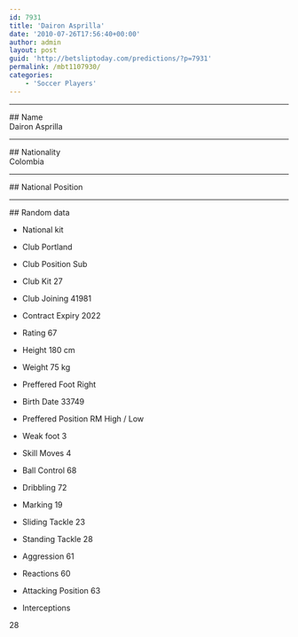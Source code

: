 ```yaml
---
id: 7931
title: 'Dairon Asprilla'
date: '2010-07-26T17:56:40+00:00'
author: admin
layout: post
guid: 'http://betsliptoday.com/predictions/?p=7931'
permalink: /mbt1107930/
categories:
    - 'Soccer Players'
---
```


- - - - - -

\## Name  
 Dairon Asprilla

- - - - - -

\## Nationality  
 Colombia

- - - - - -

\## National Position

- - - - - -

\## Random data

- National kit
- Club
 Portland

- Club Position
 Sub

- Club Kit
 27

- Club Joining
 41981

- Contract Expiry
 2022

- Rating
 67

- Height
 180 cm

- Weight
 75 kg

- Preffered Foot
 Right

- Birth Date
 33749

- Preffered Position
 RM High / Low

- Weak foot
 3

- Skill Moves
 4

- Ball Control
 68

- Dribbling
 72

- Marking
 19

- Sliding Tackle
 23

- Standing Tackle
 28

- Aggression
 61

- Reactions
 60

- Attacking Position
 63

- Interceptions

 28
